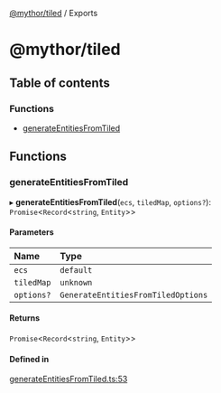 [@mythor/tiled](README.md) / Exports

# @mythor/tiled

## Table of contents

### Functions

- [generateEntitiesFromTiled](modules.md#generateentitiesfromtiled)

## Functions

### generateEntitiesFromTiled

▸ **generateEntitiesFromTiled**(`ecs`, `tiledMap`, `options?`): `Promise`<`Record`<`string`, `Entity`\>\>

#### Parameters

| Name | Type |
| :------ | :------ |
| `ecs` | `default` |
| `tiledMap` | `unknown` |
| `options?` | `GenerateEntitiesFromTiledOptions` |

#### Returns

`Promise`<`Record`<`string`, `Entity`\>\>

#### Defined in

[generateEntitiesFromTiled.ts:53](https://github.com/desaintvincent/mythor/blob/d8ac596/packages/tiled/src/generateEntitiesFromTiled.ts#L53)
